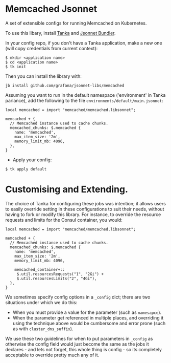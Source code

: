 # Memcached Jsonnet

A set of extensible configs for running Memcached on Kubernetes.

To use this libary, install [Tanka](https://tanka.dev/) and [Jsonnet Bundler](https://github.com/jsonnet-bundler/jsonnet-bundler).

In your config repo, if you don't have a Tanka application, make a new one (will copy credentials from current context):

```
$ mkdir <application name>
$ cd <application name>
$ tk init
```

Then you can install the library with:

```
jb install github.com/grafana/jsonnet-libs/memcached
```

Assuming you want to run in the default namespace ('environment' in Tanka parlance), add the following to the file `environments/default/main.jsonnet`:

```
local memcached = import "memcached/memcached.libsonnet";

memcached + {
  // Memcached instance used to cache chunks.
  memcached_chunks: $.memcached {
    name: 'memcached',
    max_item_size: '2m',
    memory_limit_mb: 4096,
  },
}
```

- Apply your config:

```
$ tk apply default
```
# Customising and Extending.

The choice of Tanka for configuring these jobs was intention; it allows users
to easily override setting in these configurations to suit their needs, without having
to fork or modify this library.  For instance, to override the resource requests
and limits for the Consul container, you would:

```
local memcached = import "memcached/memcached.libsonnet";

memcached + {
  // Memcached instance used to cache chunks.
  memcached_chunks: $.memcached {
    name: 'memcached',
    max_item_size: '2m',
    memory_limit_mb: 4096,

    memcached_container+::
     $.util.resourcesRequests("1", "2Gi") +
     $.util.resourcesLimits("2", "4Gi"),
  },
}
```

We sometimes specify config options in a `_config` dict; there are two situations
under which we do this:

- When you must provide a value for the parameter (such as `namesapce`).
- When the parameter get referenced in multiple places, and overriding it using
  the technique above would be cumbersome and error prone (such as with `cluster_dns_suffix`).

We use these two guidelines for when to put parameters in `_config` as otherwise
the config field would just become the same as the jobs it declares - and lets
not forget, this whole thing is config - so its completely acceptable to override
pretty much any of it.
